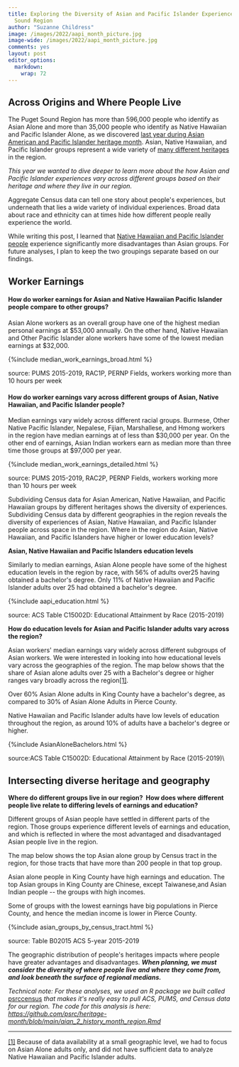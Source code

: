 ```yaml
---
title: Exploring the Diversity of Asian and Pacific Islander Experiences in the Puget
  Sound Region
author: "Suzanne Childress"
image: /images/2022/aapi_month_picture.jpg
image-wide: /images/2022/aapi_month_picture.jpg
comments: yes
layout: post
editor_options:
  markdown:
    wrap: 72
---
```


## Across Origins and Where People Live

The Puget Sound Region has more than 596,000 people who identify as
Asian Alone and more than 35,000 people who identify as Native Hawaiian
and Pacific Islander Alone, as we discovered [last year during Asian
American and Pacific Islander heritage
month](https://www.psrc.org/whats-happening/blog/celebrating-asian-american-and-pacific-islander-heritage-month).
Asian, Native Hawaiian, and Pacific Islander groups represent a wide
variety of [many different
heritages](https://www.psrc.org/whats-happening/blog/region-has-diverse-asian-and-pacific-islander-heritage)
in the region.

*This year we wanted to dive deeper to learn more about the how Asian
and Pacific Islander experiences vary across different groups based on
their heritage and where they live in our region.*

Aggregate Census data can tell one story about people's experiences, but
underneath that lies a wide variety of individual experiences. Broad
data about race and ethnicity can at times hide how different people
really experience the world.

While writing this post, I learned that [Native Hawaiian and Pacific Islander people](https://www.seattletimes.com/seattle-news/why-its-time-to-retire-the-term-asian-pacific-islander/)
experience significantly more disadvantages than Asian groups. For
future analyses, I plan to keep the two groupings separate based on our
findings.

## Worker Earnings

#### How do worker earnings for Asian and Native Hawaiian Pacific Islander people compare to other groups?

Asian Alone workers as an overall group have one of the highest median
personal earnings at \$53,000 annually. On the other hand, Native
Hawaiian and Other Pacific Islander alone workers have some of the
lowest median earnings at \$32,000.

{%include median_work_earnings_broad.html %}

source: PUMS 2015-2019, RAC1P, PERNP Fields, workers working more than
10 hours per week

#### How do worker earnings vary across different groups of Asian, Native Hawaiian, and Pacific Islander people?

Median earnings vary widely across different racial groups. Burmese,
Other Native Pacific Islander, Nepalese, Fijian, Marshallese, and Hmong
workers in the region have median earnings at of less than \$30,000 per
year. On the other end of earnings, Asian Indian workers earn as median
more than three time those groups at \$97,000 per year.

{%include median_work_earnings_detailed.html %}

source: PUMS 2015-2019, RAC2P, PERNP Fields, workers working more than
10 hours per week

Subdividing Census data for Asian American, Native Hawaiian, and Pacific
Hawaiian groups by different heritages shows the diversity of
experiences. Subdividing Census data by different geographies in the
region reveals the diversity of experiences of Asian, Native Hawaiian,
and Pacific Islander people across space in the region. Where in the
region do Asian, Native Hawaiian, and Pacific Islanders have higher or
lower education levels?

**Asian, Native Hawaiian and Pacific Islanders education levels**

Similarly to median earnings, Asian Alone people have some of the
highest education levels in the region by race, with 56% of adults
over25 having obtained a bachelor's degree. Only 11% of Native Hawaiian
and Pacific Islander adults over 25 had obtained a bachelor's degree.

{%include aapi_education.html %}

source: ACS Table C15002D: Educational Attainment by Race (2015-2019)

**How do education levels for Asian and Pacific Islander adults vary
across the region?**

Asian workers' median earnings vary widely across different subgroups of
Asian workers. We were interested in looking into how educational levels
vary across the geographies of the region. The map below shows that the
share of Asian alone adults over 25 with a Bachelor's degree or higher
ranges vary broadly across the region[[1]](#_ftn1).

Over 60% Asian Alone adults in King County have a bachelor's degree, as
compared to 30% of Asian Alone Adults in Pierce County.

Native Hawaiian and Pacific Islander adults have low levels of education
throughout the region, as around 10% of adults have a bachelor's degree
or higher.

{%include AsianAloneBachelors.html %}

source:ACS Table C15002D: Educational Attainment by Race (2015-2019)\

## **Intersecting diverse heritage and geography**

**Where do different groups live in our region?  How does where
different people live relate to differing levels of earnings and
education?**

Different groups of Asian people have settled in different parts of the
region. Those groups experience different levels of earnings and
education, and which is reflected in where the most advantaged and
disadvantaged Asian people live in the region.

The map below shows the top Asian alone group by Census tract in the
region, for those tracts that have more than 200 people in that top
group.

Asian alone people in King County have high earnings and education. The
top Asian groups in King County are Chinese, except Taiwanese,and Asian
Indian people -- the groups with high incomes.

Some of groups with the lowest earnings have big populations in Pierce
County, and hence the median income is lower in Pierce County.

{%include asian_groups_by_census_tract.html %}

source: Table B02015 ACS 5-year 2015-2019

The geographic distribution of people's heritages impacts where people
have greater advantages and disadvantages. ***When planning, we must
consider the diversity of where people live and where they come from,
and look beneath the surface of regional medians.***

*Technical note: For these analyses, we used an R package we built
called* [psrccensus](https://psrc.github.io/psrccensus/) *that makes
it's really easy to pull ACS, PUMS, and Census data for our region. The
code for this analysis is here:
<https://github.com/psrc/heritage-month/blob/main/aian_2_history_month_region.Rmd>*

------------------------------------------------------------------------

[[1]](#_ftnref1) Because of data availability at a small geographic
level, we had to focus on Asian Alone adults only, and did not have
sufficient data to analyze Native Hawaiian and Pacific Islander adults.

 

